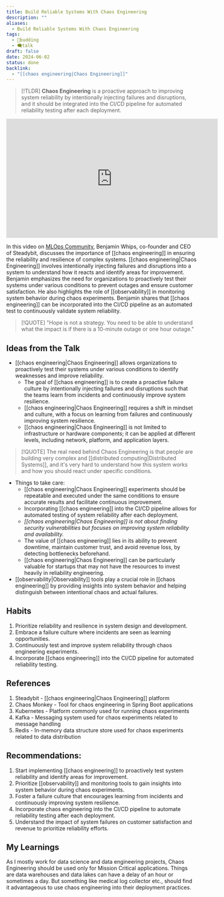```yaml
---
title: Build Reliable Systems With Chaos Engineering
description: ""
aliases:
  - Build Reliable Systems With Chaos Engineering
tags:
  - 🌿budding
  - 🗨️talk
draft: false
date: 2024-06-02
status: done
backlink:
  - "[[chaos engineering|Chaos Engineering]]"
---
```


> [!TLDR] **Chaos Engineering** is a proactive approach to improving system reliability by intentionally injecting failures and disruptions, and it should be integrated into the CI/CD pipeline for automated reliability testing after each deployment.

<div style="text-align:center;">
	<iframe width="560" height="315" src="https://www.youtube.com/embed/hUXVTLfkSUU?si=V7we5Y6kVcnXDSmV" title="YouTube video player" frameborder="0" allow="accelerometer; autoplay; clipboard-write; encrypted-media; gyroscope; picture-in-picture; web-share" referrerpolicy="strict-origin-when-cross-origin" allowfullscreen></iframe>
</div>

In this video on [MLOps Community](https://mlops.community/), Benjamin Whips, co-founder and CEO of Steadybit, discusses the importance of [[chaos engineering]] in ensuring the reliability and resilience of complex systems. [[chaos engineering|Chaos Engineering]] involves intentionally injecting failures and disruptions into a system to understand how it reacts and identify areas for improvement. Benjamin emphasizes the need for organizations to proactively test their systems under various conditions to prevent outages and ensure customer satisfaction. He also highlights the role of [[observability]] in monitoring system behavior during chaos experiments. Benjamin shares that [[chaos engineering]] can be incorporated into the CI/CD pipeline as an automated test to continuously validate system reliability.

> [!QUOTE] "Hope is not a strategy. You need to be able to understand what the impact is if there is a 10-minute outage or one hour outage."

## Ideas from the Talk

- [[chaos engineering|Chaos Engineering]] allows organizations to proactively test their systems under various conditions to identify weaknesses and improve reliability.
  - The goal of [[chaos engineering]] is to create a proactive failure culture by intentionally injecting failures and disruptions such that the teams learn from incidents and continuously improve system resilience.
  - [[chaos engineering|Chaos Engineering]] requires a shift in mindset and culture, with a focus on learning from failures and continuously improving system resilience.
  - [[chaos engineering|Chaos Engineering]] is not limited to infrastructure or hardware components; it can be applied at different levels, including network, platform, and application layers.

> [!QUOTE] The real need behind Chaos Engineering is that people are building very complex and [[distributed computing|Distributed Systems]], and it's very hard to understand how this system works and how you should react under specific conditions.

- Things to take care:
  - [[chaos engineering|Chaos Engineering]] experiments should be repeatable and executed under the same conditions to ensure accurate results and facilitate continuous improvement.
  - Incorporating [[chaos engineering]] into the CI/CD pipeline allows for automated testing of system reliability after each deployment.
  - _[[chaos engineering|Chaos Engineering]] is not about finding security vulnerabilities but focuses on improving system reliability and availability._
  - The value of [[chaos engineering]] lies in its ability to prevent downtime, maintain customer trust, and avoid revenue loss, by detecting bottlenecks beforehand.
  - [[chaos engineering|Chaos Engineering]] can be particularly valuable for startups that may not have the resources to invest heavily in reliability engineering.
- [[observability|Observability]] tools play a crucial role in [[chaos engineering]] by providing insights into system behavior and helping distinguish between intentional chaos and actual failures.

## Habits

1. Prioritize reliability and resilience in system design and development.
2. Embrace a failure culture where incidents are seen as learning opportunities.
3. Continuously test and improve system reliability through chaos engineering experiments.
4. Incorporate [[chaos engineering]] into the CI/CD pipeline for automated reliability testing.

## References

1. Steadybit - [[chaos engineering|Chaos Engineering]] platform
2. Chaos Monkey - Tool for chaos engineering in Spring Boot applications
3. Kubernetes - Platform commonly used for running chaos experiments
4. Kafka - Messaging system used for chaos experiments related to message handling
5. Redis - In-memory data structure store used for chaos experiments related to data distribution

## Recommendations:

1. Start implementing [[chaos engineering]] to proactively test system reliability and identify areas for improvement.
2. Prioritize [[observability]] and monitoring tools to gain insights into system behavior during chaos experiments.
3. Foster a failure culture that encourages learning from incidents and continuously improving system resilience.
4. Incorporate chaos engineering into the CI/CD pipeline to automate reliability testing after each deployment.
5. Understand the impact of system failures on customer satisfaction and revenue to prioritize reliability efforts.

## My Learnings

As I mostly work for data science and data engineering projects, Chaos Engineering should be used only for Mission Critical applications. Things are data warehouses and data lakes can have a delay of an hour or sometimes a day. But something like medical log collector etc., should find it advantageous to use chaos engineering into their deployment practices.

